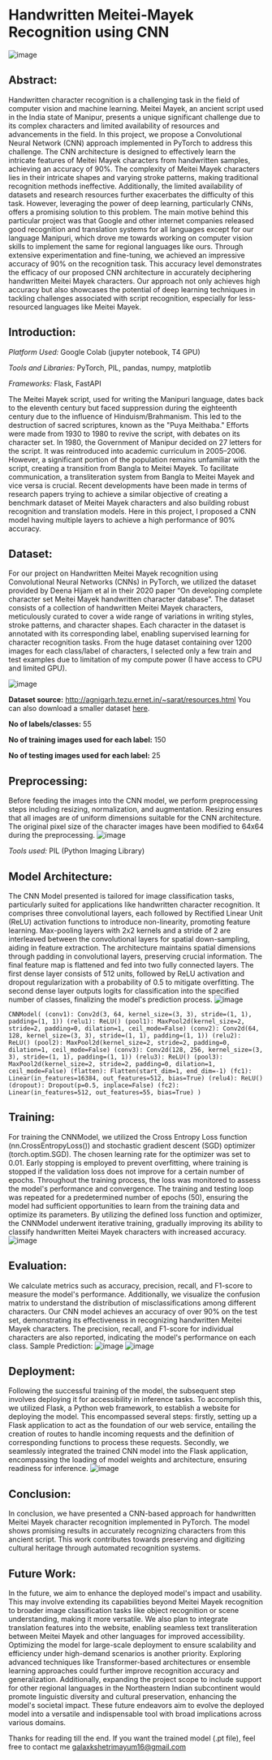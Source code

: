 # Handwritten Meitei-Mayek Recognition using CNN
![image](https://github.com/galax19ksh/Handwritten-Meitei-Mayek-Recognition/assets/112553872/b309a8e6-b327-4046-9afa-28dcb7769ede)

## Abstract:
Handwritten character recognition is a challenging task in the field of computer vision and machine learning. Meitei Mayek, an ancient script used in the India state of Manipur, presents a unique significant challenge due to its complex
characters and limited availability of resources and advancements in the field.
In this project, we propose a Convolutional Neural Network (CNN) approach
implemented in PyTorch to address this challenge. The CNN architecture is
designed to effectively learn the intricate features of Meitei Mayek characters
from handwritten samples, achieving an accuracy of 90%.
The complexity of Meitei Mayek characters lies in their intricate shapes and
varying stroke patterns, making traditional recognition methods ineffective.
Additionally, the limited availability of datasets and research resources further
exacerbates the difficulty of this task. However, leveraging the power of deep
learning, particularly CNNs, offers a promising solution to this problem.
The main motive behind this particular project was that Google and other
internet companies released good recognition and translation systems for all
languages except for our language Manipuri, which drove me towards working
on computer vision skills to implement the same for regional languages like
ours. Through extensive experimentation and fine-tuning, we achieved an
impressive accuracy of 90% on the recognition task. This accuracy level
demonstrates the efficacy of our proposed CNN architecture in accurately
deciphering handwritten Meitei Mayek characters. Our approach not only
achieves high accuracy but also showcases the potential of deep learning
techniques in tackling challenges associated with script recognition, especially
for less-resourced languages like Meitei Mayek.

## Introduction:
*Platform Used:* Google Colab (jupyter notebook, T4 GPU)

*Tools and Libraries:* PyTorch, PIL, pandas, numpy, matplotlib

*Frameworks:* Flask, FastAPI

The Meitei Mayek script, used for writing
the Manipuri language, dates back to the
eleventh century but faced suppression
during the eighteenth century due to the
influence of Hinduism/Brahmanism. This
led to the destruction of sacred
scriptures, known as the "Puya
Meithaba." Efforts were made from 1930
to 1980 to revive the script, with debates
on its character set. In 1980, the
Government of Manipur decided on 27
letters for the script. It was reintroduced
into academic curriculum in 2005–2006.
However, a significant portion of the
population remains unfamiliar with the
script, creating a transition from Bangla to
Meitei Mayek. To facilitate
communication, a transliteration system
from Bangla to Meitei Mayek and vice
versa is crucial. Recent developments
have been made in terms of research papers trying to achieve a similar
objective of creating a benchmark dataset of Meitei Mayek characters and also
building robust recognition and translation models. Here in this project, I
proposed a CNN model having multiple layers to achieve a high performance of
90% accuracy.

## Dataset:

For our project on Handwritten Meitei Mayek recognition using Convolutional
Neural Networks (CNNs) in PyTorch, we utilized the dataset provided by Deena
Hijam et al in their 2020 paper “On developing complete character set Meitei
Mayek handwritten character database”. The dataset consists of a collection of
handwritten Meitei Mayek characters, meticulously curated to cover a wide
range of variations in writing styles, stroke patterns, and character shapes.
Each character in the dataset is annotated with its corresponding label,
enabling supervised learning for character recognition tasks. From the huge
dataset containing over 1200 images for each class/label of characters, I
selected only a few train and test examples due to limitation of my compute
power (I have access to CPU and limited GPU).

![image](https://github.com/galax19ksh/Handwritten-Meitei-Mayek-Recognition/assets/112553872/c9446458-269c-4f72-8df1-45665cbc89c2)

**Dataset source:** http://agnigarh.tezu.ernet.in/~sarat/resources.html
You can also download a smaller dataset [here](https://drive.google.com/drive/folders/1Y3LL42Ppvqq7W1uglq6_yBHvIiZdwPkB?usp=sharing).

**No of labels/classes:** 55

**No of training images used for each label:** 150

**No of testing images used for each label:** 25

## Preprocessing:
Before feeding the images into the CNN model, we perform preprocessing
steps including resizing, normalization, and augmentation. Resizing ensures
that all images are of uniform dimensions suitable for the CNN architecture.
The original pixel size of the character images have been modified to 64x64
during the preprocessing.
![image](https://github.com/galax19ksh/Handwritten-Meitei-Mayek-Recognition/assets/112553872/9458dc02-8823-4cc7-8228-a07a583753a1)

*Tools used:* PIL (Python Imaging Library)

## Model Architecture:
The CNN Model presented is tailored for image classification tasks, particularly
suited for applications like handwritten character recognition. It comprises
three convolutional layers, each followed by Rectified Linear Unit (ReLU)
activation functions to introduce non-linearity, promoting feature learning.
Max-pooling layers with 2x2 kernels and a stride of 2 are interleaved between
the convolutional layers for spatial down-sampling, aiding in feature
extraction. The architecture maintains spatial dimensions through padding in
convolutional layers, preserving crucial information. The final feature map is
flattened and fed into two fully connected layers. The first dense layer consists
of 512 units, followed by ReLU activation and dropout regularization with a
probability of 0.5 to mitigate overfitting. The second dense layer outputs logits
for classification into the specified number of classes, finalizing the model's
prediction process.
 ![image](https://github.com/galax19ksh/Handwritten-Meitei-Mayek-Recognition/assets/112553872/2e856321-e56b-414c-b57d-c49d1114754c)

`CNNModel(
 (conv1): Conv2d(3, 64, kernel_size=(3, 3), stride=(1, 1), padding=(1, 1))
 (relu1): ReLU()
 (pool1): MaxPool2d(kernel_size=2, stride=2, padding=0, dilation=1,
ceil_mode=False)
 (conv2): Conv2d(64, 128, kernel_size=(3, 3), stride=(1, 1), padding=(1, 1))
 (relu2): ReLU()
 (pool2): MaxPool2d(kernel_size=2, stride=2, padding=0, dilation=1,
ceil_mode=False)
 (conv3): Conv2d(128, 256, kernel_size=(3, 3), stride=(1, 1), padding=(1, 1))
 (relu3): ReLU()
 (pool3): MaxPool2d(kernel_size=2, stride=2, padding=0, dilation=1,
ceil_mode=False)
 (flatten): Flatten(start_dim=1, end_dim=-1)
 (fc1): Linear(in_features=16384, out_features=512, bias=True)
 (relu4): ReLU()
 (dropout): Dropout(p=0.5, inplace=False)
 (fc2): Linear(in_features=512, out_features=55, bias=True)
)`
## Training:
For training the CNNModel, we utilized the Cross Entropy Loss function
(nn.CrossEntropyLoss()) and stochastic gradient descent (SGD) optimizer
(torch.optim.SGD). The chosen learning rate for the optimizer was set to 0.01.
Early stopping is employed to prevent overfitting, where training is stopped if
the validation loss does not improve for a certain number of epochs.
Throughout the training process, the loss was monitored to assess the model's
performance and convergence. The training and testing loop was repeated for
a predetermined number of epochs (50), ensuring the model had sufficient
opportunities to learn from the training data and optimize its parameters. By
utilizing the defined loss function and optimizer, the CNNModel underwent
iterative training, gradually improving its ability to classify handwritten Meitei
Mayek characters with increased accuracy.
![image](https://github.com/galax19ksh/Handwritten-Meitei-Mayek-Recognition/assets/112553872/88c558b9-4eac-412a-ac66-27dfff7b21c3)

## Evaluation:
We calculate metrics such as accuracy, precision, recall, and F1-score to
measure the model's performance. Additionally, we visualize the confusion
matrix to understand the distribution of misclassifications among different
characters. Our CNN model achieves an accuracy of over 90% on the test set,
demonstrating its effectiveness in recognizing handwritten Meitei Mayek
characters. The precision, recall, and F1-score for individual characters are also
reported, indicating the model's performance on each class.
Sample Prediction:
![image](https://github.com/galax19ksh/Handwritten-Meitei-Mayek-Recognition/assets/112553872/21c57d2c-d13a-4c06-893c-3d3ad60b73ac)
![image](https://github.com/galax19ksh/Handwritten-Meitei-Mayek-Recognition/assets/112553872/3344e592-a749-4504-ac54-3e3a26048fc3)

## Deployment:
Following the successful training of the model, the subsequent step involves
deploying it for accessibility in inference tasks. To accomplish this, we utilized
Flask, a Python web framework, to establish a website for deploying the
model. This encompassed several steps: firstly, setting up a Flask application to
act as the foundation of our web service, entailing the creation of routes to
handle incoming requests and the definition of corresponding functions to
process these requests. Secondly, we seamlessly integrated the trained CNN
model into the Flask application, encompassing the loading of model weights
and architecture, ensuring readiness for inference.
![image](https://github.com/galax19ksh/Handwritten-Meitei-Mayek-Recognition/assets/112553872/3acc6095-4ffe-403e-92b4-597b6393c31b)

## Conclusion:
In conclusion, we have presented a CNN-based approach for handwritten
Meitei Mayek character recognition implemented in PyTorch. The model
shows promising results in accurately recognizing characters from this ancient
script. This work contributes towards preserving and digitizing cultural heritage
through automated recognition systems.

## Future Work:
In the future, we aim to enhance the deployed model's impact and usability.
This may involve extending its capabilities beyond Meitei Mayek recognition to
broader image classification tasks like object recognition or scene
understanding, making it more versatile. We also plan to integrate translation
features into the website, enabling seamless text transliteration between
Meitei Mayek and other languages for improved accessibility. Optimizing the
model for large-scale deployment to ensure scalability and efficiency under
high-demand scenarios is another priority. Exploring advanced techniques like
Transformer-based architectures or ensemble learning approaches could
further improve recognition accuracy and generalization. Additionally,
expanding the project scope to include support for other regional languages in
the Northeastern Indian subcontinent would promote linguistic diversity and
cultural preservation, enhancing the model's societal impact. These future
endeavors aim to evolve the deployed model into a versatile and indispensable
tool with broad implications across various domains.


Thanks for reading till the end. If you want the trained model (.pt file), feel free to contact me galaxkshetrimayum16@gmail.com
